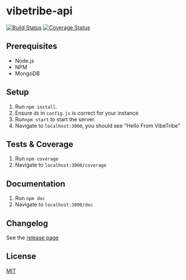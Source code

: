 # vibetribe-api
[![Build Status](https://travis-ci.org/shanno29/vibetribe-api.svg?branch=master)](https://travis-ci.org/shanno29/vibetribe-api) [![Coverage Status](https://coveralls.io/repos/github/shanno29/vibetribe-api/badge.svg?branch=)](https://coveralls.io/github/shanno29/vibetribe-api?branch=)

## Prerequisites
* Node.js
* NPM
* MongoDB

## Setup
1. Run `npm install`.
2. Ensure `db` in `config.js` is correct for your instance
3. Run`npm start` to start the server.
4. Navigate to `localhost:3000`, you should see "Hello From VibeTribe"

## Tests & Coverage
1. Run `npm coverage`
2. Navigate to `localhost:3000/coverage`

## Documentation
1. Run `npm doc`
2. Navigate to `localhost:3000/doc`

## Changelog
See the [release page](https://github.com/shanno29/vibetribe-api/releases)

## License
[MIT](LICENSE)

